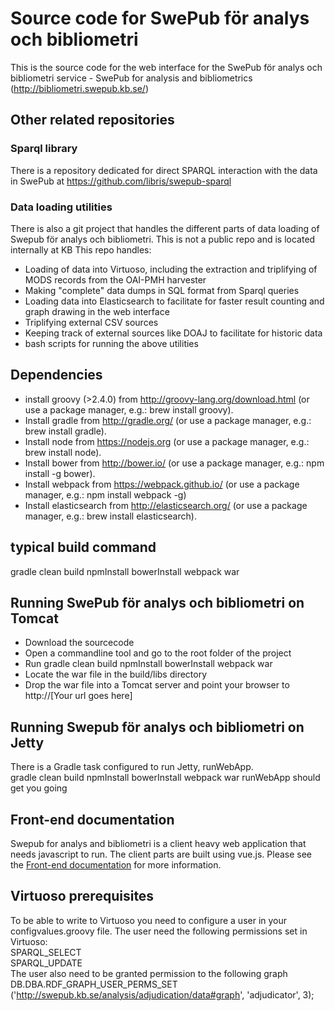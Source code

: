 # Source code for  SwePub för analys och bibliometri

This is the source code for the web interface for the SwePub för analys och bibliometri service - SwePub for analysis and bibliometrics (http://bibliometri.swepub.kb.se/)

## Other related repositories
### Sparql library
There is a repository dedicated for direct SPARQL interaction with the data in SwePub at https://github.com/libris/swepub-sparql

### Data loading utilities
There is also a git project that handles the different parts of data loading of Swepub för analys och bibliometri. This is not a public repo and is located internally at KB
This repo handles:
* Loading of data into Virtuoso, including the extraction and triplifying of MODS records from the OAI-PMH harvester
* Making "complete" data dumps in SQL format from Sparql queries
* Loading data into Elasticsearch to facilitate for faster result counting and graph drawing in the web interface
* Triplifying external CSV sources
* Keeping track of external sources like DOAJ to facilitate for historic data
* bash scripts for running the above utilities

## Dependencies
* install groovy (>2.4.0) from http://groovy-lang.org/download.html (or use a package manager, e.g.: brew install groovy).    
* Install gradle from http://gradle.org/ (or use a package manager, e.g.: brew install gradle).   
* Install node from https://nodejs.org (or use a package manager, e.g.: brew install node).   
* Install bower from http://bower.io/ (or use a package manager, e.g.: npm install -g bower). 
* Install webpack from https://webpack.github.io/  (or use a package manager, e.g.: npm install webpack -g)
* Install elasticsearch from http://elasticsearch.org/ (or use a package manager, e.g.: brew install elasticsearch).
## typical build command
gradle clean build npmInstall bowerInstall webpack war
## Running SwePub för analys och bibliometri on Tomcat
* Download the sourcecode
* Open a commandline tool and go to the root folder of the project
* Run gradle clean build npmInstall bowerInstall webpack war
* Locate the war file in the build/libs directory
* Drop the war file into a Tomcat server and point your browser to http://[Your url goes here]

## Running Swepub för analys och bibliometri on Jetty
There is a Gradle task configured to run Jetty, runWebApp.   
  gradle clean build npmInstall bowerInstall webpack war runWebApp should get you going

## Front-end documentation
Swepub for analys and bibliometri is a client heavy web application that needs javascript to run. The client parts are built using vue.js. Please see the [Front-end documentation](src/main/resources/client/README.md) for more information.

## Virtuoso prerequisites
To be able to write to Virtuoso you need to configure a user in your configvalues.groovy file.
The user need the following permissions set in Virtuoso:   
SPARQL_SELECT   
SPARQL_UPDATE   
The user also need to be granted permission to the following graph     
DB.DBA.RDF_GRAPH_USER_PERMS_SET ('http://swepub.kb.se/analysis/adjudication/data#graph', 'adjudicator', 3);

